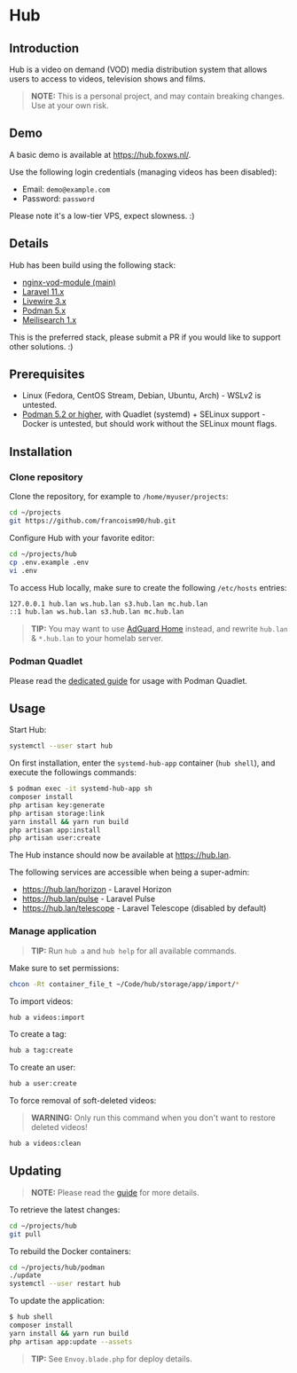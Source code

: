 # Hub

## Introduction

Hub is a video on demand (VOD) media distribution system that allows users to access to videos, television shows and films.

> **NOTE:** This is a personal project, and may contain breaking changes. Use at your own risk.

## Demo

A basic demo is available at <https://hub.foxws.nl/>.

Use the following login credentials (managing videos has been disabled):

- Email: `demo@example.com`
- Password: `password`

Please note it's a low-tier VPS, expect slowness. :)

## Details

Hub has been build using the following stack:

- [nginx-vod-module (main)](https://github.com/kaltura/nginx-vod-module)
- [Laravel 11.x](https://laravel.com/)
- [Livewire 3.x](https://livewire.laravel.com/)
- [Podman 5.x](https://podman.io/)
- [Meilisearch 1.x](https://www.meilisearch.com/)

This is the preferred stack, please submit a PR if you would like to support other solutions. :)

## Prerequisites

- Linux (Fedora, CentOS Stream, Debian, Ubuntu, Arch) - WSLv2 is untested.
- [Podman 5.2 or higher](https://podman.io/), with Quadlet (systemd) + SELinux support - Docker is untested, but should work without the SELinux mount flags.

## Installation

### Clone repository

Clone the repository, for example to `/home/myuser/projects`:

```bash
cd ~/projects
git https://github.com/francoism90/hub.git
```

Configure Hub with your favorite editor:

```bash
cd ~/projects/hub
cp .env.example .env
vi .env
```

To access Hub locally, make sure to create the following `/etc/hosts` entries:

```md
127.0.0.1 hub.lan ws.hub.lan s3.hub.lan mc.hub.lan
::1 hub.lan ws.hub.lan s3.hub.lan mc.hub.lan
```

> **TIP:** You may want to use [AdGuard Home](https://adguard.com/en/adguard-home/overview.html) instead, and rewrite `hub.lan` & `*.hub.lan` to your homelab server.

### Podman Quadlet

Please read the [dedicated guide](https://github.com/francoism90/hub/tree/main/podman) for usage with Podman Quadlet.

## Usage

Start Hub:

```bash
systemctl --user start hub
```

On first installation, enter the `systemd-hub-app` container (`hub shell`), and execute the followings commands:

```bash
$ podman exec -it systemd-hub-app sh
composer install
php artisan key:generate
php artisan storage:link
yarn install && yarn run build
php artisan app:install
php artisan user:create
```

The Hub instance should now be available at <https://hub.lan>.

The following services are accessible when being a super-admin:

- <https://hub.lan/horizon> - Laravel Horizon
- <https://hub.lan/pulse> - Laravel Pulse
- <https://hub.lan/telescope> - Laravel Telescope (disabled by default)

### Manage application

> **TIP:** Run `hub a` and `hub help` for all available commands.

Make sure to set permissions:

```bash
chcon -Rt container_file_t ~/Code/hub/storage/app/import/*
```

To import videos:

```bash
hub a videos:import
```

To create a tag:

```bash
hub a tag:create
```

To create an user:

```bash
hub a user:create
```

To force removal of soft-deleted videos:

> **WARNING:** Only run this command when you don't want to restore deleted videos!

```bash
hub a videos:clean
```

## Updating

> **NOTE:** Please read the [guide](https://github.com/francoism90/hub/tree/main/podman) for more details.

To retrieve the latest changes:

```bash
cd ~/projects/hub
git pull
```

To rebuild the Docker containers:

```bash
cd ~/projects/hub/podman
./update
systemctl --user restart hub
```

To update the application:

```bash
$ hub shell
composer install
yarn install && yarn run build
php artisan app:update --assets
```

> **TIP:** See `Envoy.blade.php` for deploy details.
